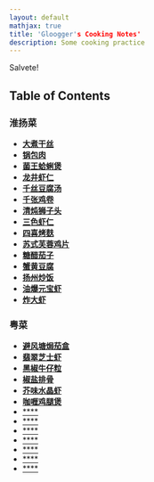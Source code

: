 ```yaml
---
layout: default
mathjax: true
title: 'Gloogger's Cooking Notes'
description: Some cooking practice
---
```

Salvete!

## **Table of Contents**

### 淮扬菜
* [**大煮干丝**](dazhugansi.html)
* [**锅包肉**](guobaorou.html)
* [**菌王蛤蜊煲**](junwanggelibao.html)
* [**龙井虾仁**](longjingxiaren.html)
* [**千丝豆腐汤**](qiansidoufutang.html)
* [**千张鸡卷**](qianzhangjijuan.html)
* [**清炖狮子头**](qingdunshizitou.html)
* [**三色虾仁**](sansexiaren.html)
* [**四喜烤麸**](sixikaofu.html)
* [**苏式芙蓉鸡片**](sushifurongjipian.html)
* [**糖醋茄子**](tangcuqiezi.html)
* [**蟹黄豆腐**](xiehuangdoufu.html)
* [**扬州炒饭**](yangzhouchaofan.html)
* [**油爆元宝虾**](youbaoyuanbaoxia.html)
* [**炸大虾**](zhadaxia.html)

 

### 粤菜
* [**避风塘焗茄盒**](bifengtangjuqiehe.html)
* [**翡翠芝士虾**](feicuizhishixia.html)
* [**黑椒牛仔粒**](heijiaoniuzaili.html)
* [**椒盐排骨**](jiaoyanpaigu.html)
* [**芥味水晶虾**](jieweishuijingxia.html)
* [**咖喱鸡腿煲**](galijituibao.html)
* [****]()
* [****]()
* [****]()
* [****]()
* [****]()
* [****]()
* [****]()
